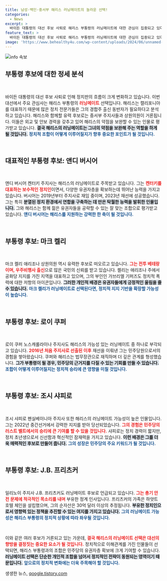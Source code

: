 ```yaml
---
title: 남성·백인·중서부 해리스 러닝메이트의 놀라운 선택!
categories:
  - News
excerpt: >
  바이든 대통령의 대선 후보 사퇴로 해리스 부통령의 러닝메이트에 대한 관심이 집중되고 있다. 정치 전문가들은 중서부 대표인 주지사들이 해리스의 약점을 보완할 적임자로 꼽히며, 강력한 경합주 출신 후보들이 거론되고 있다.
feature_text: >
  바이든 대통령의 대선 후보 사퇴로 해리스 부통령의 러닝메이트에 대한 관심이 집중되고 있다. 정치 전문가들은 중서부 대표인 주지사들이 해리스의 약점을 보완할 적임자로 꼽히며, 강력한 경합주 출신 후보들이 거론되고 있다.
image: 'https://www.behealthy4u.com/wp-content/uploads/2024/06/unnamed-file.png'
---
```


<p><img src="https://www.behealthy4u.com/wp-content/uploads/2024/06/unnamed-file.png" alt="info 속보" /></p>

<h2 data-ke-size="size26">부통령 후보에 대한 정세 분석</h2>

<p data-ke-size="size16">&nbsp;</p> 

<p>바이든 대통령의 대선 후보 사퇴로 인해 정치판의 흐름이 크게 변화하고 있습니다.  이번 대선에서 주요 관심사는 해리스 부통령의 <b><span style="color: #ee2323;">러닝메이트</span></b> 선택입니다. 해리스는 캘리포니아를 대표하기 때문에 많은 정치 전문가들은 그의 경합주 출신 동반자가 필요하다고 분석하고 있습니다. 해리스와 함께할 유력 후보로는 중서부 주지사들과 상원의원이 거론됩니다. 이들은 외교 및 안보 경력을 갖추고 있어 해리스의 약점을 보완할 수 있는 인물로 평가받고 있습니다. <b><span style="background-color: #21538527;">결국 해리스의 러닝메이트는 그녀의 약점을 보완해 주는 역할을 하게 될 것입니다.</span></b> <b><span style="color: #1a5490;">정치적 조합이 어떻게 이루어질지가 향후 중요한 포인트가 될 것입니다.</span></b> </p>

<p data-ke-size="size16">&nbsp;</p> 

<h2 data-ke-size="size26">대표적인 부통령 후보: 앤디 버시어</h2>

<p data-ke-size="size16">&nbsp;</p> 

<p>앤디 버시어 켄터키 주지사는 해리스의 러닝메이트로 주목받고 있습니다. 그는 <b><span style="color: #ee2323;">켄터키를 대표하는 보수적인 정치인</span></b>이면서, 다양한 유권자층을 확보하는데 뛰어난 능력을 가지고 있습니다. 버시어는 2019년부터 주지사로 재임 중이며, 2023년 재선에 성공했습니다. 그는 특히 <b><span style="background-color: #21538527;">분열된 정치 환경에서 연합을 구축하는 데 만은 탁월한 능력을 발휘한 인물입니다.</span></b> 그와 해리스는 함께 젊은 유권자들을 공략할 수 있는 잘 맞는 조합으로 평가받고 있습니다. <b><span style="color: #1a5490;">앤디 버시어는 해리스를 지원하는 강력한 한 축이 될 것입니다.</span></b> </p>

<p data-ke-size="size16">&nbsp;</p> 

<h2 data-ke-size="size26">부통령 후보: 마크 켈리</h2>

<p data-ke-size="size16">&nbsp;</p> 

<p>마크 켈리 애리조나 상원의원 역시 유력한 후보로 떠오르고 있습니다. <b><span style="color: #ee2323;">그는 전투 베테랑이며, 우주비행사 출신</span></b>으로 많은 국민의 신뢰를 받고 있습니다. 켈리는 애리조나 주에서 공화당 지지를 가진 지역을 대표하고 있으며, 그의 부인인 가브리엘 기퍼즈도 정치적 폭력에 대한 저항의 아이콘입니다. <b><span style="background-color: #21538527;">그러한 개인적 배경은 유권자들에게 긍정적인 울림을 줄 수 있습니다.</span></b> <b><span style="color: #1a5490;">마크 켈리가 러닝메이트로 선택된다면, 정치적 지지 기반을 확장할 가능성이 높습니다.</span></b> </p>

<p data-ke-size="size16">&nbsp;</p> 

<h2 data-ke-size="size26">부통령 후보: 로이 쿠퍼</h2>

<p data-ke-size="size16">&nbsp;</p> 

<p>로이 쿠퍼 노스캐롤라이나 주지사도 해리스의 가능성 있는 러닝메이트 중 하나로 부각되고 있습니다. <b><span style="color: #ee2323;">2016년 처음 주지사로 선출된 이후</span></b> 재선을 이뤄낸 그는 민주당원으로서의 경험을 쌓아왔습니다. 쿠퍼와 해리스는 법무장관으로 재직하며 더 깊은 관계를 형성했습니다. <b><span style="background-color: #21538527;">그가 부통령이 될 경우, 민주당의 근거지를 다질 수 있는 기회를 만들 수 있습니다.</span></b> <b><span style="color: #1a5490;">조합이 어떻게 이루어질지는 정치적 승리에 큰 영향을 미칠 것입니다.</span></b> </p>

<p data-ke-size="size16">&nbsp;</p> 

<h2 data-ke-size="size26">부통령 후보: 조시 샤피로</h2>

<p data-ke-size="size16">&nbsp;</p> 

<p>조시 샤피로 펜실베이니아 주지사 또한 해리스의 러닝메이트 가능성이 높은 인물입니다. 그는 2022년 중간선거에서 강력한 지지를 받아 당선되었습니다. <b><span style="color: #ee2323;">그의 경험은 민주당의 러스트 벨트에서의 승리에 큰 기여를 할 수 있을 것입니다.</span></b> 샤피로는 정치 경력이 짧지만, 정치 초년생으로서 신선함과 혁신적인 잠재력을 가지고 있습니다. <b><span style="background-color: #21538527;">이런 배경은 그를 더욱 매력적인 후보로 만들어 줍니다.</span></b> <b><span style="color: #1a5490;">그의 성장은 민주당의 주요 키워드가 될 것입니다.</span></b> </p>

<p data-ke-size="size16">&nbsp;</p> 

<h2 data-ke-size="size26">부통령 후보: J.B. 프리츠커</h2>

<p data-ke-size="size16">&nbsp;</p> 

<p>일리노이 주지사 J.B. 프리츠커도 러닝메이트 후보로 언급되고 있습니다. <b><span style="color: #ee2323;">그는 총기 안전 문제에 적극적인 목소리를 내며</span></b> 부유한 정계 인사입니다. 프리츠커의 가족은 하얏트 호텔 체인을 설립했으며, 그의 순자산은 30억 달러 이상의 추정됩니다. <b><span style="background-color: #21538527;">부유한 정치인으로서 영향력 있는 정책을 추진할 수 있는 여지를 가지고 있습니다.</span></b> <b><span style="color: #1a5490;">그의 러닝메이트 가능성은 해리스 부통령의 정치적 상황에 따라 좌우될 것입니다.</span></b></p>

<p data-ke-size="size16">&nbsp;</p> 

<p>이와 같은 여러 후보가 거론되고 있는 가운데, <b><span style="color: #ee2323;">결국 해리스의 러닝메이트 선택은 대선의 향방을 결정짓는 중요한 요소가 될 것입니다.</span></b> 정치적으로 이해관계를 가진 인물들이 선택되면, 해리스 부통령과의 조합은 민주당의 유권자층 확보에 크게 기여할 수 있습니다. <b><span style="background-color: #21538527;">러닝메이트 선택은 단순한 개인적 조합을 넘어서 정치적인 전략이 동원되는 영역이기 때문입니다.</span></b> <b><span style="color: #1a5490;">앞으로의 정치적 변화에는 더욱 주목해야 할 것입니다.</span></b></p>
생생한 뉴스, <a href="https://qoogle.tistory.com" rel="dofollow">qoogle.tistory.com</a>


